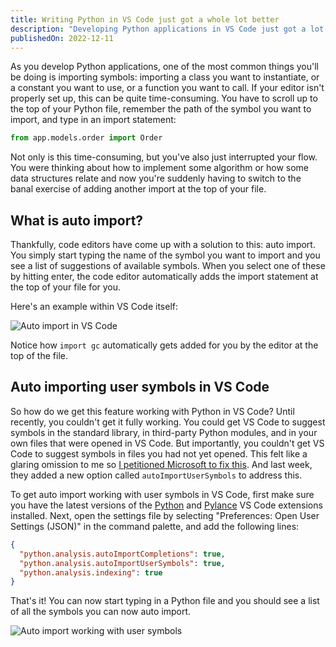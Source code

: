 ```yaml
---
title: Writing Python in VS Code just got a whole lot better
description: "Developing Python applications in VS Code just got a lot better this week with the release of Pylance version 2022.12.21. It introduces a new option that lets you auto import user symbols, saving you time and reducing interruptions to your flow."
publishedOn: 2022-12-11
---
```


As you develop Python applications, one of the most common things you'll be doing is importing symbols: importing a class you want to instantiate, or a constant you want to use, or a function you want to call. If your editor isn't properly set up, this can be quite time-consuming. You have to scroll up to the top of your Python file, remember the path of the symbol you want to import, and type in an import statement:

```python
from app.models.order import Order
```

Not only is this time-consuming, but you've also just interrupted your flow. You were thinking about how to implement some algorithm or how some data structures relate and now you're suddenly having to switch to the banal exercise of adding another import at the top of your file.

## What is auto import?

Thankfully, code editors have come up with a solution to this: auto import. You simply start typing the name of the symbol you want to import and you see a list of suggestions of available symbols. When you select one of these by hitting enter, the code editor automatically adds the import statement at the top of your file for you.

Here's an example within VS Code itself:

![Auto import in VS Code](/auto-import.gif)

Notice how `import gc` automatically gets added for you by the editor at the top of the file.

## Auto importing user symbols in VS Code

So how do we get this feature working with Python in VS Code? Until recently, you couldn't get it fully working. You could get VS Code to suggest symbols in the standard library, in third-party Python modules, and in your own files that were opened in VS Code. But importantly, you couldn't get VS Code to suggest symbols in files you had not yet opened. This felt like a glaring omission to me so [I petitioned Microsoft to fix this](https://github.com/microsoft/pylance-release/issues/3670). And last week, they added a new option called `autoImportUserSymbols` to address this.

To get auto import working with user symbols in VS Code, first make sure you have the latest versions of the [Python](https://marketplace.visualstudio.com/items?itemName=ms-python.python) and [Pylance](https://marketplace.visualstudio.com/items?itemName=ms-python.vscode-pylance) VS Code extensions installed. Next, open the settings file by selecting "Preferences: Open User Settings (JSON)" in the command palette, and add the following lines:

```json {2-4}
{
  "python.analysis.autoImportCompletions": true,
  "python.analysis.autoImportUserSymbols": true,
  "python.analysis.indexing": true
}
```

That's it! You can now start typing in a Python file and you should see a list of all the symbols you can now auto import.

![Auto import working with user symbols](/auto-import-working.png)
